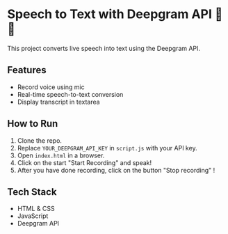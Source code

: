 # Speech to Text with Deepgram API 🎤📝

This project converts live speech into text using the Deepgram API.

## Features
- Record voice using mic
- Real-time speech-to-text conversion
- Display transcript in textarea

## How to Run

1. Clone the repo.
2. Replace `YOUR_DEEPGRAM_API_KEY` in `script.js` with your API key.
3. Open `index.html` in a browser.
4. Click on the start "Start Recording" and speak!
5. After you have done recording, click on the button "Stop recording" !

## Tech Stack
- HTML & CSS
- JavaScript
- Deepgram API
